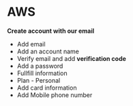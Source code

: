 # AWS

__Create account with our email__ <br/>

* Add email
* Add an account name
* Verify email and add __verification code__
* Add a password
* Fullfill information
* Plan - Personal
* Add card information
* Add Mobile phone number